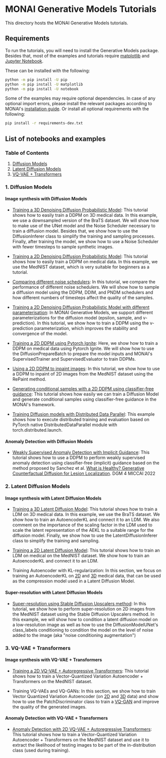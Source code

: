 # MONAI Generative Models Tutorials
This directory hosts the MONAI Generative Models tutorials.

## Requirements
To run the tutorials, you will need to install the Generative Models package.
Besides that, most of the examples and tutorials require
[matplotlib](https://matplotlib.org/) and [Jupyter Notebook](https://jupyter.org/).

These can be installed with the following:

```bash
python -m pip install -U pip
python -m pip install -U matplotlib
python -m pip install -U notebook
```

Some of the examples may require optional dependencies. In case of any optional import errors,
please install the relevant packages according to MONAI's [installation guide](https://docs.monai.io/en/latest/installation.html).
Or install all optional requirements with the following:

```bash
pip install -r requirements-dev.txt
```

## List of notebooks and examples

### Table of Contents
1. [Diffusion Models](#1-diffusion-models)
2. [Latent Diffusion Models](#2-latent-diffusion-models)
3. [VQ-VAE + Transformers](#3-vq-vae--transformers)


### 1. Diffusion Models

#### Image synthesis with Diffusion Models

* [Training a 3D Denoising Diffusion Probabilistic Model](./generative/3d_ddpm/3d_ddpm_tutorial.ipynb): This tutorial shows how to easily
train a DDPM on 3D medical data. In this example, we use a downsampled version of the BraTS dataset. We will show how to
make use of the UNet model and the Noise Scheduler necessary to train a diffusion model. Besides that, we show how to
use the DiffusionInferer class to simplify the training and sampling processes. Finally, after training the model, we
show how to use a Noise Scheduler with fewer timesteps to sample synthetic images.

* [Training a 2D Denoising Diffusion Probabilistic Model](./generative/2d_ddpm/2d_ddpm_tutorial.ipynb): This tutorial shows how to easily
train a DDPM on medical data. In this example, we use the MedNIST dataset, which is very suitable for beginners as a tutorial.

* [Comparing different noise schedulers](./generative/2d_ddpm/2d_ddpm_compare_schedulers.ipynb): In this tutorial, we compare the
performance of different noise schedulers. We will show how to sample a diffusion model using the DDPM, DDIM, and PNDM
schedulers and how different numbers of timesteps affect the quality of the samples.

* [Training a 2D Denoising Diffusion Probabilistic Model with different parameterisation](./generative/2d_ddpm/2d_ddpm_tutorial_v_prediction.ipynb):
In MONAI Generative Models, we support different parameterizations for the diffusion model (epsilon, sample, and
v-prediction). In this tutorial, we show how to train a DDPM using the v-prediction parameterization, which improves the
stability and convergence of the model.

* [Training a 2D DDPM using Pytorch Ignite](./generative/2d_ddpm/2d_ddpm_compare_schedulers.ipynb): Here, we show how to train a DDPM
on medical data using Pytorch Ignite. We will show how to use the DiffusionPrepareBatch to prepare the model inputs and MONAI's SupervisedTrainer and SupervisedEvaluator to train DDPMs.

* [Using a 2D DDPM to inpaint images](./generative/2d_ddpm/2d_ddpm_inpainting.ipynb): In this tutorial, we show how to use a DDPM to
inpaint of 2D images from the MedNIST dataset using the RePaint method.

* [Generating conditional samples with a 2D DDPM using classifier-free guidance](./generative/classifier_free_guidance/2d_ddpm_classifier_free_guidance_tutorial.ipynb):
This tutorial shows how easily we can train a Diffusion Model and generate conditional samples using classifier-free guidance in
the MONAI's framework.

* [Training Diffusion models with Distributed Data Parallel](./generative/distributed_training/ddpm_training_ddp.py): This example shows how to execute distributed training and evaluation based on PyTorch native DistributedDataParallel
module with torch.distributed.launch.

#### Anomaly Detection with Diffusion Models

* [Weakly Supervised Anomaly Detection with Implicit Guidance](./generative/anomaly_detection/2d_classifierfree_guidance_anomalydetection_tutorial.ipynb):
This tutorial shows how to use a DDPM to perform weakly supervised anomaly detection using classifier-free (implicit) guidance based on the
method proposed by Sanchez et al. [What is Healthy? Generative Counterfactual Diffusion for Lesion Localization](https://arxiv.org/abs/2207.12268). DGM 4 MICCAI 2022


### 2. Latent Diffusion Models

#### Image synthesis with Latent Diffusion Models

* [Training a 3D Latent Diffusion Model](./generative/3d_ldm/3d_ldm_tutorial.ipynb): This tutorial shows how to train a LDM on 3D medical
data. In this example, we use the BraTS dataset. We show how to train an AutoencoderKL and connect it to an LDM. We also
comment on the importance of the scaling factor in the LDM used to scale the latent representation of the AEKL to a suitable
range for the diffusion model. Finally, we show how to use the LatentDiffusionInferer class to simplify the training and sampling.

* [Training a 2D Latent Diffusion Model](./generative/2d_ldm/2d_ldm_tutorial.ipynb): This tutorial shows how to train an LDM on medical
on the MedNIST dataset. We show how to train an AutoencoderKL and connect it to an LDM.

* Training Autoencoder with KL-regularization: In this section, we focus on training an AutoencoderKL on [2D](./generative/2d_autoencoderkl/2d_autoencoderkl_tutorial.ipynb) and [3D](./generative/3d_autoencoderkl/3d_autoencoderkl_tutorial.ipynb) medical data,
that can be used as the compression model used in a Latent Diffusion Model.

#### Super-resolution with Latent Diffusion Models

* [Super-resolution using Stable Diffusion Upscalers method](./generative/2d_super_resolution/2d_stable_diffusion_v2_super_resolution.ipynb):
In this tutorial, we show how to perform super-resolution on 2D images from the MedNIST dataset using the Stable
Diffusion Upscalers method. In this example, we will show how to condition a latent diffusion model on a low-resolution image
as well as how to use the DiffusionModelUNet's class_labels conditioning to condition the model on the level of noise added to the image
(aka "noise conditioning augmentation")


### 3. VQ-VAE + Transformers

#### Image synthesis with VQ-VAE + Transformers

* [Training a 2D VQ-VAE + Autoregressive Transformers](./generative/2d_vqvae_transformer/2d_vqvae_transformer_tutorial.ipynb): This tutorial shows how to train
a Vector-Quantized Variation Autoencoder + Transformers on the MedNIST dataset.

* Training VQ-VAEs and VQ-GANs: In this section, we show how to train Vector Quantized Variation Autoencoder (on [2D](./generative/2d_vqvae/2d_vqvae_tutorial.ipynb) and [3D](./generative/3d_autoencoderkl/3d_autoencoderkl_tutorial.ipynb) data) and
show how to use the PatchDiscriminator class to train a [VQ-GAN](./generative/2d_vqgan/2d_vqgan_tutorial.ipynb) and improve the quality of the generated images.

#### Anomaly Detection with VQ-VAE + Transformers

* [Anomaly Detection with 2D VQ-VAE + Autoregressive Transformers](./generative/anomaly_detection/anomaly_detection_with_transformers.ipynb): This tutorial shows how to
 train a Vector-Quantized Variation Autoencoder + Transformers on the MedNIST dataset and use it to extract the likelihood of
testing images to be part of the in-distribution class (used during training).
